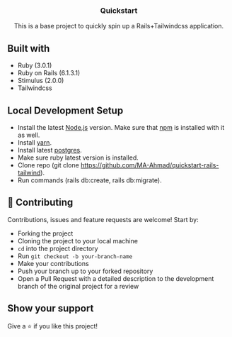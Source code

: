 <h3 align="center">Quickstart</h3>
<p align="center">This is a base project to quickly spin up a Rails+Tailwindcss application.</p>

## Built with

- Ruby (3.0.1)
- Ruby on Rails (6.1.3.1)
- Stimulus (2.0.0)
- Tailwindcss

## Local Development Setup
- Install the latest [Node.js](https://nodejs.org) version. Make sure that [npm](https://www.npmjs.com/) is installed with it as well.
- Install [yarn](https://classic.yarnpkg.com/en/docs/install/#mac-stable).
- Install latest [postgres](https://www.postgresql.org/).
- Make sure ruby latest version is installed.
- Clone repo (git clone https://github.com/MA-Ahmad/quickstart-rails-tailwind).
- Run commands (rails db:create, rails db:migrate).

## 🤝 Contributing

Contributions, issues and feature requests are welcome! Start by:

- Forking the project
- Cloning the project to your local machine
- `cd` into the project directory
- Run `git checkout -b your-branch-name`
- Make your contributions
- Push your branch up to your forked repository
- Open a Pull Request with a detailed description to the development branch of the original project for a review

## Show your support

Give a ⭐️ if you like this project!
